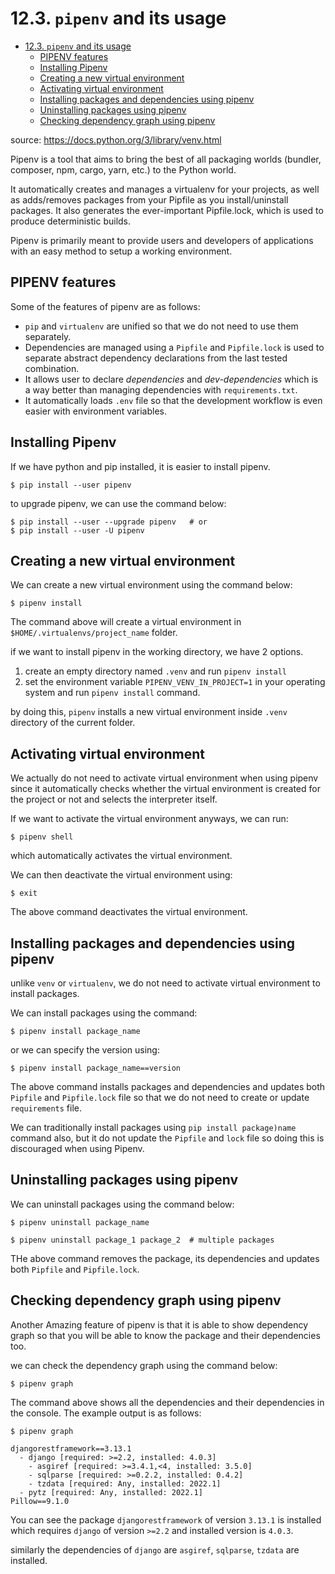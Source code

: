 # 12.3. `pipenv` and its usage

- [12.3. `pipenv` and its usage](#123-pipenv-and-its-usage)
  - [PIPENV features](#pipenv-features)
  - [Installing Pipenv](#installing-pipenv)
  - [Creating a new virtual environment](#creating-a-new-virtual-environment)
  - [Activating virtual environment](#activating-virtual-environment)
  - [Installing packages and dependencies using pipenv](#installing-packages-and-dependencies-using-pipenv)
  - [Uninstalling packages using pipenv](#uninstalling-packages-using-pipenv)
  - [Checking dependency graph using pipenv](#checking-dependency-graph-using-pipenv)

source: https://docs.python.org/3/library/venv.html

Pipenv is a tool that aims to bring the best of all packaging worlds (bundler, composer, npm, cargo, yarn, etc.) to the Python world.

It automatically creates and manages a virtualenv for your projects, as well as adds/removes packages from your Pipfile as you install/uninstall packages. It also generates the ever-important Pipfile.lock, which is used to produce deterministic builds.

Pipenv is primarily meant to provide users and developers of applications with an easy method to setup a working environment.

## PIPENV features

Some of the features of pipenv are as follows:

- `pip` and `virtualenv` are unified so that we do not need to use them separately.
- Dependencies are managed using a `Pipfile` and `Pipfile.lock` is used to separate abstract dependency declarations from the last tested combination.
- It allows user to declare *dependencies* and *dev-dependencies* which is a way better than managing dependencies with `requirements.txt`.
- It automatically loads `.env` file so that the development workflow is even easier with environment variables.

## Installing Pipenv

If we have python and pip installed, it is easier to install pipenv.

```shell
$ pip install --user pipenv
```

to upgrade pipenv, we can use the command below:

```shell
$ pip install --user --upgrade pipenv   # or
$ pip install --user -U pipenv
```


## Creating a new virtual environment

We can create a new virtual environment  using the command below:

```shell
$ pipenv install
```

The command above will create a virtual environment in `$HOME/.virtualenvs/project_name` folder.

if we want to install pipenv in the working directory, we have 2 options.

1. create an empty directory named `.venv` and run `pipenv install`
2. set the environment variable `PIPENV_VENV_IN_PROJECT=1` in your operating system and run `pipenv install` command.

by doing this, `pipenv` installs a new virtual environment inside `.venv` directory of the current folder.


## Activating virtual environment
We actually do not need to activate virtual environment when using pipenv since it automatically checks whether the virtual environment is created for the project or not and selects the interpreter itself.

If we want to activate the virtual environment anyways, we can run:

```shell
$ pipenv shell
```
which automatically activates the virtual environment.

We can then deactivate the virtual environment using:
```shell
$ exit
```
The above command deactivates the virtual environment.


## Installing packages and dependencies using pipenv

unlike `venv` or `virtualenv`, we do not need to activate virtual environment to install packages.

We can install packages using the command:

```shell
$ pipenv install package_name
```

or we can specify the version using:

```shell
$ pipenv install package_name==version
```

The above command installs packages and dependencies and updates both `Pipfile` and `Pipfile.lock` file so that we do not need to create or update `requirements` file.

We can traditionally install packages using `pip install package)name` command also, but it do not update the `Pipfile` and `lock` file so doing this is discouraged when using Pipenv.


## Uninstalling packages using pipenv

We can uninstall packages using the command below:

```shell
$ pipenv uninstall package_name

$ pipenv uninstall package_1 package_2  # multiple packages

```

THe above command removes the package, its dependencies and updates both `Pipfile` and `Pipfile.lock`.


## Checking dependency graph using pipenv

Another Amazing feature of pipenv is that it is able to show dependency graph so that you will be able to know the package and their dependencies too.

we can check the dependency graph using the command below:

```shell
$ pipenv graph
```

The command above shows all the dependencies and their dependencies in the console. The example output is as follows:

```shell
$ pipenv graph

djangorestframework==3.13.1
  - django [required: >=2.2, installed: 4.0.3]
    - asgiref [required: >=3.4.1,<4, installed: 3.5.0]
    - sqlparse [required: >=0.2.2, installed: 0.4.2]
    - tzdata [required: Any, installed: 2022.1]
  - pytz [required: Any, installed: 2022.1]
Pillow==9.1.0
```
You can see the package `djangorestframework` of version `3.13.1` is installed which requires `django` of version `>=2.2` and installed version is `4.0.3`.

similarly the dependencies of `django` are `asgiref`, `sqlparse`, `tzdata` are installed.
